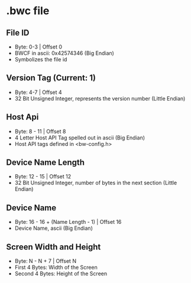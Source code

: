 # .bwc file

## File ID
 - Byte: 0-3 | Offset 0
 - BWCF in ascii: 0x42574346 (Big Endian)
 - Symbolizes the file id

## Version Tag (Current: 1)
 - Byte: 4-7 | Offset 4
 - 32 Bit Unsigned Integer, represents the version number (Little Endian)

## Host Api
 - Byte: 8 - 11 | Offset 8
 - 4 Letter Host API Tag spelled out in ascii (Big Endian)
 - Host API tags defined in <bw-config.h>

## Device Name Length
 - Byte: 12 - 15 | Offset 12
 - 32 Bit Unsigned Integer, number of bytes in the next section (Little Endian)

## Device Name
 - Byte: 16 - 16 + (Name Length - 1) | Offset 16
 - Device Name, ascii (Big Endian)

## Screen Width and Height
 - Byte: N - N + 7 | Offset N
 - First 4 Bytes: Width of the Screen
 - Second 4 Bytes: Height of the Screen
